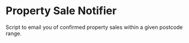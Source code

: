 # Property Sale Notifier

Script to email you of confirmed property sales within a given postcode range.
